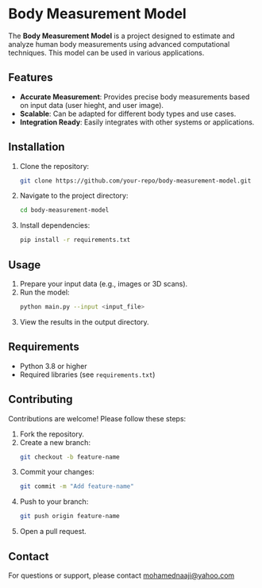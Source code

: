 # Body Measurement Model

The **Body Measurement Model** is a project designed to estimate and analyze human body measurements using advanced computational techniques. This model can be used in various applications.

## Features

- **Accurate Measurement**: Provides precise body measurements based on input data (user hieght, and user image).
- **Scalable**: Can be adapted for different body types and use cases.
- **Integration Ready**: Easily integrates with other systems or applications.

## Installation

1. Clone the repository:
    ```bash
    git clone https://github.com/your-repo/body-measurement-model.git
    ```
2. Navigate to the project directory:
    ```bash
    cd body-measurement-model
    ```
3. Install dependencies:
    ```bash
    pip install -r requirements.txt
    ```

## Usage

1. Prepare your input data (e.g., images or 3D scans).
2. Run the model:
    ```bash
    python main.py --input <input_file>
    ```
3. View the results in the output directory.

## Requirements

- Python 3.8 or higher
- Required libraries (see `requirements.txt`)

## Contributing

Contributions are welcome! Please follow these steps:

1. Fork the repository.
2. Create a new branch:
    ```bash
    git checkout -b feature-name
    ```
3. Commit your changes:
    ```bash
    git commit -m "Add feature-name"
    ```
4. Push to your branch:
    ```bash
    git push origin feature-name
    ```
5. Open a pull request.

## Contact

For questions or support, please contact mohamednaaji@yahoo.com